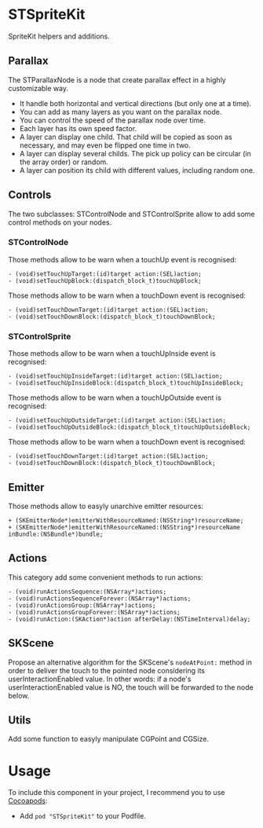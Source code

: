 STSpriteKit
===========

SpriteKit helpers and additions.

## Parallax

The STParallaxNode is a node that create parallax effect in a highly customizable way.

- It handle both horizontal and vertical directions (but only one at a time).
- You can add as many layers as you want on the parallax node.
- You can control the speed of the parallax node over time.
- Each layer has its own speed factor.
- A layer can display one child. That child will be copied as soon as necessary, and may even be flipped one time in two.
- A layer can display several childs. The pick up policy can be circular (in the array order) or random.
- A layer can position its child with different values, including random one.

## Controls

The two subclasses: STControlNode and STControlSprite allow to add some control methods on your nodes.

### STControlNode

Those methods allow to be warn when a touchUp event is recognised:

```
- (void)setTouchUpTarget:(id)target action:(SEL)action;
- (void)setTouchUpBlock:(dispatch_block_t)touchUpBlock;
```

Those methods allow to be warn when a touchDown event is recognised:

```
- (void)setTouchDownTarget:(id)target action:(SEL)action;
- (void)setTouchDownBlock:(dispatch_block_t)touchDownBlock;
```

### STControlSprite

Those methods allow to be warn when a touchUpInside event is recognised:

```
- (void)setTouchUpInsideTarget:(id)target action:(SEL)action;
- (void)setTouchUpInsideBlock:(dispatch_block_t)touchUpInsideBlock;
```

Those methods allow to be warn when a touchUpOutside event is recognised:

```
- (void)setTouchUpOutsideTarget:(id)target action:(SEL)action;
- (void)setTouchUpOutsideBlock:(dispatch_block_t)touchUpOutsideBlock;
```

Those methods allow to be warn when a touchDown event is recognised:

```
- (void)setTouchDownTarget:(id)target action:(SEL)action;
- (void)setTouchDownBlock:(dispatch_block_t)touchDownBlock;
```

## Emitter

Those methods allow to easyly unarchive emitter resources:

```
+ (SKEmitterNode*)emitterWithResourceNamed:(NSString*)resourceName;
+ (SKEmitterNode*)emitterWithResourceNamed:(NSString*)resourceName inBundle:(NSBundle*)bundle;
```

## Actions

This category add some convenient methods to run actions:

```
- (void)runActionsSequence:(NSArray*)actions;
- (void)runActionsSequenceForever:(NSArray*)actions;
- (void)runActionsGroup:(NSArray*)actions;
- (void)runActionsGroupForever:(NSArray*)actions;
- (void)runAction:(SKAction*)action afterDelay:(NSTimeInterval)delay;
```

## SKScene

Propose an alternative algorithm for the SKScene's `nodeAtPoint:` method in order to deliver the touch to the pointed node considering its userInteractionEnabled value. In other words: if a node's userInteractionEnabled value is NO, the touch will be forwarded to the node below.

## Utils

Add some function to easyly manipulate CGPoint and CGSize.



# Usage

To include this component in your project, I recommend you to use [Cocoapods](http://cocoapods.org):

* Add `pod "STSpriteKit"` to your Podfile.



